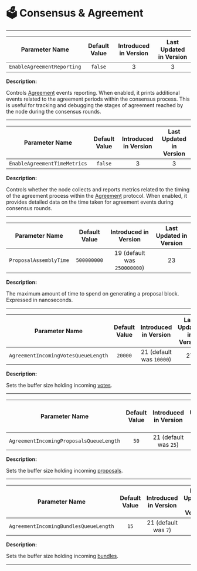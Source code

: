 # 🗳️ Consensus & Agreement

---

| Parameter Name             | Default Value | Introduced in Version | Last Updated in Version |
|----------------------------|:-------------:|:---------------------:|:-----------------------:|
| `EnableAgreementReporting` |    `false`    |           3           |            3            |

**Description:**

Controls [Agreement](../../abft/abft.md) events reporting. When enabled,
it prints additional events related to the agreement periods within the consensus
process. This is useful for tracking and debugging the stages of agreement reached
by the node during the consensus rounds.

---

| Parameter Name               | Default Value | Introduced in Version | Last Updated in Version |
|------------------------------|:-------------:|:---------------------:|:-----------------------:|
| `EnableAgreementTimeMetrics` |    `false`    |           3           |            3            |

**Description:**

Controls whether the node collects and reports metrics related to the timing of
the agreement process within the [Agreement](../../abft/abft.md) protocol.
When enabled, it provides detailed data on the time taken for agreement events during
consensus rounds.

---

| Parameter Name         | Default Value |    Introduced in Version     | Last Updated in Version |
|------------------------|:-------------:|:----------------------------:|:-----------------------:|
| `ProposalAssemblyTime` |  `500000000`  | 19 (default was `250000000`) |           23            |

**Description:**

The maximum amount of time to spend on generating a proposal block. Expressed in
nanoseconds.

---

| Parameter Name                      | Default Value |  Introduced in Version   | Last Updated in Version |
|-------------------------------------|:-------------:|:------------------------:|:-----------------------:|
| `AgreementIncomingVotesQueueLength` |    `20000`    | 21 (default was `10000`) |           27            |

**Description:**

Sets the buffer size holding incoming [votes](../../abft/abft-messages-votes.md).

---

| Parameter Name                          | Default Value | Introduced in Version | Last Updated in Version |
|-----------------------------------------|:-------------:|:---------------------:|:-----------------------:|
| `AgreementIncomingProposalsQueueLength` |     `50`      | 21 (default was `25`) |           27            |

**Description:**

Sets the buffer size holding incoming [proposals](../../abft/abft-messages-proposals.md).

---

| Parameter Name                        | Default Value | Introduced in Version | Last Updated in Version |
|---------------------------------------|:-------------:|:---------------------:|:-----------------------:|
| `AgreementIncomingBundlesQueueLength` |     `15`      | 21 (default was `7`)  |           27            |

**Description:**

Sets the buffer size holding incoming [bundles](../../abft/abft-messages-bundles.md).

---
